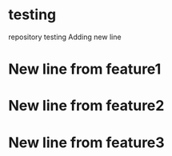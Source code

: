 # testing
repository testing
Adding new line
# New line from feature1
# New line from feature2
# New line from feature3